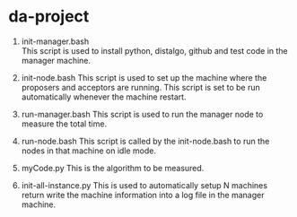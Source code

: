 # da-project

1. init-manager.bash   
This script is used to install python, distalgo, github and test code in the manager machine.

2. init-node.bash
This script is used to set up the machine where the proposers and acceptors are running. This script is set to be run automatically whenever the machine restart.

3. run-manager.bash
This script is used to run the manager node to measure the total time.

4. run-node.bash
This script is called by the init-node.bash to run the nodes in that machine on idle mode.

5. myCode.py
This is the algorithm to be measured.

6. init-all-instance.py
This is used to automatically setup N machines return write the machine information into a log file in the manager machine.
